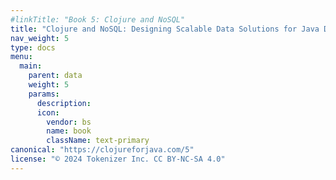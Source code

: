 ```yaml
---
#linkTitle: "Book 5: Clojure and NoSQL"
title: "Clojure and NoSQL: Designing Scalable Data Solutions for Java Developers"
nav_weight: 5
type: docs
menu:
  main:
    parent: data
    weight: 5
    params:
      description:
      icon:
        vendor: bs
        name: book
        className: text-primary
canonical: "https://clojureforjava.com/5"
license: "© 2024 Tokenizer Inc. CC BY-NC-SA 4.0"
---
```

